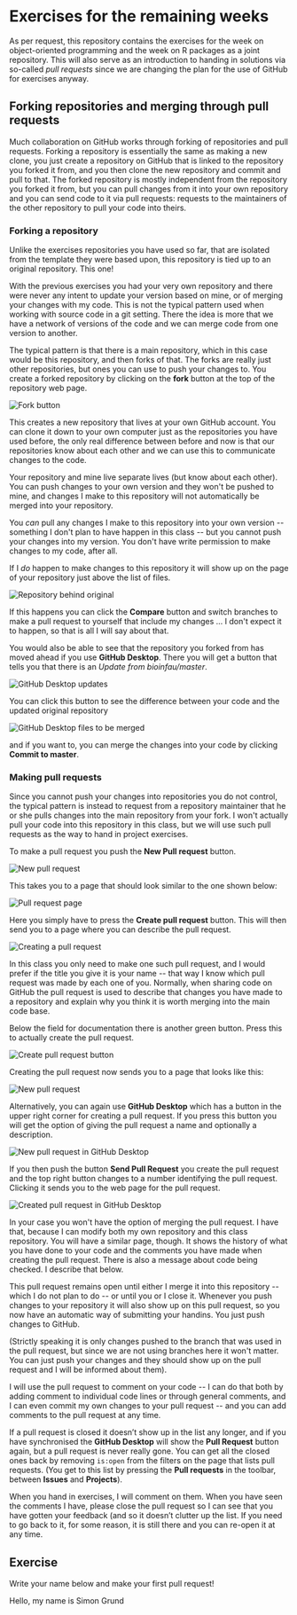 # Exercises for the remaining weeks

As per request, this repository contains the exercises for the week on object-oriented programming and the week on R packages as a joint repository. This will also serve as an introduction to handing in solutions via so-called *pull requests* since we are changing the plan for the use of GitHub for exercises anyway.

## Forking repositories and merging through pull requests

Much collaboration on GitHub works through forking of repositories and pull requests. Forking a repository is essentially the same as making a new clone, you just create a repository on GitHub that is linked to the repository you forked it from, and you then clone the new repository and commit and pull to that. The forked repository is mostly independent from the repository you forked it from, but you can pull changes from it into your own repository and you can send code to it via pull requests: requests to the maintainers of the other repository to pull your code into theirs.

### Forking a repository

Unlike the exercises repositories you have used so far, that are isolated from the template they were based upon, this repository is tied up to an original repository. This one!

With the previous exercises you had your very own repository and there were never any intent to update your version based on mine, or of merging your changes with my code. This is not the typical pattern used when working with source code in a git setting. There the idea is more that we have a network of versions of the code and we can merge code from one version to another.

The typical pattern is that there is a main repository, which in this case would be this repository, and then forks of that. The forks are really just other repositories, but ones you can use to push your changes to. You create a forked repository by clicking on the **fork** button at the top of the repository web page.

![Fork button](figures/fork.png)

This creates a new repository that lives at your own GitHub account. You can clone it down to your own computer just as the repositories you have used before, the only real difference between before and now is that our repositories know about each other and we can use this to communicate changes to the code.

Your repository and mine live separate lives (but know about each other). You can push changes to your own version and they won't be pushed to mine, and changes I make to this repository will not automatically be merged into your repository.

You *can* pull any changes I make to this repository into your own version -- something I don't plan to have happen in this class -- but you cannot push your changes into my version. You don't have write permission to make changes to my code, after all.

If I *do* happen to make changes to this repository it will show up on the page of your repository just above the list of files.

![Repository behind original](figures/behind.png)

If this happens you can click the **Compare** button and switch branches to make a pull request to yourself that include my changes ... I don't expect it to happen, so that is all I will say about that.

You would also be able to see that the repository you forked from has moved ahead if you use **GitHub Desktop**. There you will get a button that tells you that there is an *Update from bioinfau/master*.

![GitHub Desktop updates](figures/github-updates.png)

You can click this button to see the difference between your code and the updated original repository

![GitHub Desktop files to be merged](figures/github-merging.png)

and if you want to, you can merge the changes into your code by clicking **Commit to master**.


### Making pull requests

Since you cannot push your changes into repositories you do not control, the typical pattern is instead to request from a repository maintainer that he or she pulls changes into the main repository from your fork. I won't actually pull your code into this repository in this class, but we will use such pull requests as the way to hand in project exercises.

To make a pull request you push the **New Pull request** button.

![New pull request](figures/new-pull-request.png)

This takes you to a page that should look similar to the one shown below:

![Pull request page](figures/new-pull-request-first-page.png)

Here you simply have to press the **Create pull request** button. This will then send you to a page where you can describe the pull request.

![Creating a pull request](figures/creating-pull-request.png)

In this class you only need to make one such pull request, and I would prefer if the title you give it is your name -- that way I know which pull request was made by each one of you. Normally, when sharing code on GitHub the pull request is used to describe that changes you have made to a repository and explain why you think it is worth merging into the main code base.

Below the field for documentation there is another green button. Press this to actually create the pull request.

![Create pull request button](figures/create-button.png)

Creating the pull request now sends you to a page that looks like this:

![New pull request](figures/pull-request.png)

Alternatively, you can again use **GitHub Desktop** which has a button in the upper right corner for creating a pull request. If you press this button you will get the option of giving the pull request a name and optionally a description.

![New pull request in **GitHub Desktop**](figures/github-make-pull-request.png)

If you then push the button **Send Pull Request** you create the pull request and the top right button changes to a number identifying the pull request. Clicking it sends you to the web page for the pull request.

![Created pull request in **GitHub Desktop**](figures/github-active-pull-request.png)

In your case you won't have the option of merging the pull request. I have that, because I can modify both my own repository and this class repository. You will have a similar page, though. It shows the history of what you have done to your code and the comments you have made when creating the pull request. There is also a message about code being checked. I describe that below.

This pull request remains open until either I merge it into this repository -- which I do not plan to do -- or until you or I close it. Whenever you push changes to your repository it will also show up on this pull request, so you now have an automatic way of submitting your handins. You just push changes to GitHub.

(Strictly speaking it is only changes pushed to the branch that was used in the pull request, but since we are not using branches here it won't matter. You can just push your changes and they should show up on the pull request and I will be informed about them).

I will use the pull request to comment on your code -- I can do that both by adding comment to individual code lines or through general comments, and I can even commit my own changes to your pull request -- and you can add comments to the pull request at any time.

If a pull request is closed it doesn’t show up in the list any longer, and if you have synchronised the **GitHub Desktop** will show the **Pull Request** button again, but a pull request is never really gone. You can get all the closed ones back by removing `is:open` from the filters on the page that lists pull requests. (You get to this list by pressing the **Pull requests** in the toolbar, between **Issues** and **Projects**).

When you hand in exercises, I will comment on them. When you have seen the comments I have, please close the pull request so I can see that you have gotten your feedback (and so it doesn’t clutter up the list. If you need to go back to it, for some reason, it is still there and you can re-open it at any time.

## Exercise

Write your name below and make your first pull request!

Hello, my name is Simon Grund

